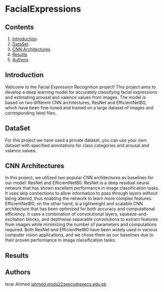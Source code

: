 # FacialExpressions

## Contents
1. [Introduction](#introduction)
2. [DataSet](#DataSet)
3. [CNN Architectures](#CNNArchitectures)
4. [Results](#Results)
6. [Authors](#authors)
 
 ## Introduction
Welcome to the Facial Expression Recognition project! This project aims to develop a deep learning model for accurately classifying facial expressions and estimating arousal and valence values from images. The model is based on two different CNN architectures, ResNet and EfficientNetB0, which have been fine-tuned and trained on a large dataset of images and corresponding label files.

## DataSet
For this project we have used a private dataset, you can use your own dataset with specified annotations for class categories and arousal and valance values.

## CNN Architectures

In this project, we utilized two popular CNN architectures as baselines for our model: ResNet and EfficientNetB0. ResNet is a deep residual neural network that has shown excellent performance in image classification tasks. It uses skip connections to allow information to pass through layers without being altered, thus enabling the network to learn more complex features. EfficientNetB0, on the other hand, is a lightweight and scalable CNN architecture that has been optimized for both accuracy and computational efficiency. It uses a combination of convolutional layers, squeeze-and-excitation blocks, and depthwise separable convolutions to extract features from images while minimizing the number of parameters and computations required. Both ResNet and EfficientNetB0 have been widely used in various computer vision applications, and we chose them as our baselines due to their proven performance in image classification tasks.

## Results



## Authors
Israr Ahmed <iahmed.msds22seecs@seecs.edu.pk>

